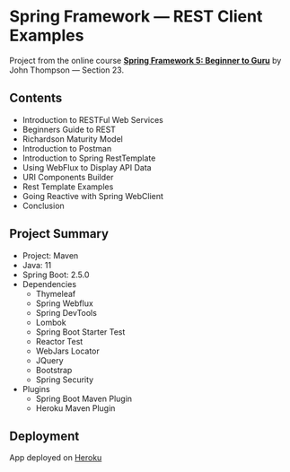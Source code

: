 # Spring Framework — REST Client Examples

Project from the online course [**Spring Framework 5: Beginner to Guru**](https://www.udemy.com/course/spring-framework-5-beginner-to-guru/) by John Thompson — Section 23.

## Contents

- Introduction to RESTFul Web Services
- Beginners Guide to REST
- Richardson Maturity Model
- Introduction to Postman
- Introduction to Spring RestTemplate
- Using WebFlux to Display API Data
- URI Components Builder
- Rest Template Examples
- Going Reactive with Spring WebClient
- Conclusion

## Project Summary

- Project: Maven
- Java: 11
- Spring Boot: 2.5.0
- Dependencies
  - Thymeleaf
  - Spring Webflux
  - Spring DevTools
  - Lombok
  - Spring Boot Starter Test
  - Reactor Test
  - WebJars Locator
  - JQuery
  - Bootstrap
  - Spring Security
- Plugins
  - Spring Boot Maven Plugin
  - Heroku Maven Plugin

## Deployment

App deployed on [Heroku]()
